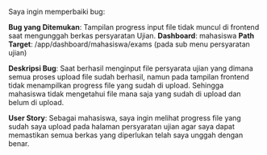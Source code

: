 Saya ingin memperbaiki bug:

**Bug yang Ditemukan**: Tampilan progress input file tidak muncul di frontend saat mengunggah berkas persyaratan Ujian.
**Dashboard**: mahasiswa
**Path Target**: /app/dashboard/mahasiswa/exams (pada sub menu persyaratan ujian)

**Deskripsi Bug**:
Saat berhasil menginput file persyarata ujian yang dimana semua proses upload file sudah berhasil, namun pada tampilan frontend tidak menampilkan progress file yang sudah di upload. Sehingga mahasiswa tidak mengetahui file mana saja yang sudah di upload dan belum di upload.

**User Story**:
Sebagai mahasiswa, saya ingin melihat progress file yang sudah saya upload pada halaman persyaratan ujian agar saya dapat memastikan semua berkas yang diperlukan telah saya unggah dengan benar.
